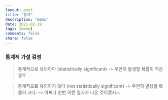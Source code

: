 ```yaml
---
layout: post
title: "통계"
description: "memo"
date: 2021-02-19
tags: [memo]
comments: false
share: false
---
```

### 통계적 가설 검정

> 통계적으로 유의하다 (statistically significant) -> 우연히 발생할 확률이 작은 경우  

> 통계적으로 유의하지 않다 (not statistically significant) -> 우연히 발생할 확률이 크다. -> 어쩌다 한번 이런 결과가 나온 것이겠지~. 
  
